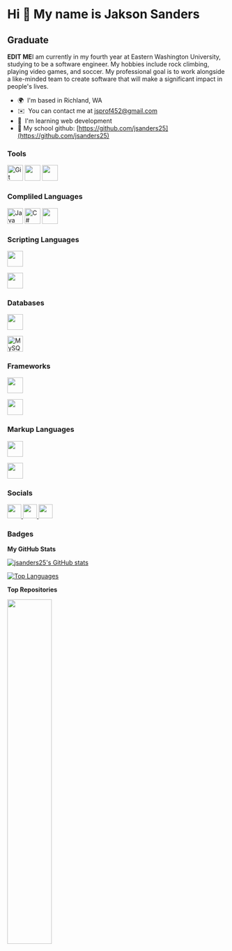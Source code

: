 Hi 👋 My name is Jakson Sanders
===============================

Graduate
-------

**EDIT ME**I am currently in my fourth year at Eastern Washington University, studying to be a software engineer. My hobbies include rock climbing, playing video games, and soccer. My professional goal is to work alongside a like-minded team to create software that will make a significant impact in people's lives.

* 🌍  I'm based in Richland, WA
* ✉️  You can contact me at [jsprof452@gmail.com](mailto:jsprof452@gmail.com)
* 🧠  I'm learning web development
* 🏫  My school github: [https://github.com/jsanders25](https://github.com/jsanders25)

### Tools


<p align="left">
<a href="https://git-scm.com/" target="_blank" rel="noreferrer"><img src="https://raw.githubusercontent.com/danielcranney/readme-generator/main/public/icons/skills/git-colored.svg" width="36" height="36" alt="Git" /></a>
<img src="https://cdn.jsdelivr.net/gh/devicons/devicon@latest/icons/azuredevops/azuredevops-original.svg" width="36" height="36"/>
<img src="https://cdn.jsdelivr.net/gh/devicons/devicon@latest/icons/intellij/intellij-original.svg" width="36" height="36"/>      
                 
</p>

### Compliled Languages
<a href="https://www.oracle.com/java/" target="_blank" rel="noreferrer"><img src="https://raw.githubusercontent.com/danielcranney/readme-generator/main/public/icons/skills/java-colored.svg" width="36" height="36" alt="Java" /></a>
<a href="https://docs.microsoft.com/en-us/dotnet/csharp/" target="_blank" rel="noreferrer"><img src="https://raw.githubusercontent.com/danielcranney/readme-generator/main/public/icons/skills/csharp-colored.svg" width="36" height="36" alt="C#" /></a>
<img src="https://cdn.jsdelivr.net/gh/devicons/devicon@latest/icons/cplusplus/cplusplus-original.svg" width="36" height="36"/>

### Scripting Languages
<p><img src="https://cdn.jsdelivr.net/gh/devicons/devicon@latest/icons/javascript/javascript-original.svg" width="36" height="36"/></p>
<p><img src="https://cdn.jsdelivr.net/gh/devicons/devicon@latest/icons/python/python-original.svg" width="36" height="36"/></p>

### Databases
<p><img src="https://cdn.jsdelivr.net/gh/devicons/devicon@latest/icons/firebase/firebase-original.svg" width="36" height="36"/></p>
<p><a href="https://www.mysql.com/" target="_blank" rel="noreferrer"><img src="https://raw.githubusercontent.com/danielcranney/readme-generator/main/public/icons/skills/mysql-colored.svg" width="36" height="36" alt="MySQL" /></a></p>

### Frameworks
<p><img src="https://cdn.jsdelivr.net/gh/devicons/devicon@latest/icons/astro/astro-original.svg" width="36" height="36"/></p>
<p><img src="https://cdn.jsdelivr.net/gh/devicons/devicon@latest/icons/react/react-original.svg" width="36" height="36"/></p>

### Markup Languages
<p><img src="https://cdn.jsdelivr.net/gh/devicons/devicon@latest/icons/xml/xml-original.svg" width="36" height="36"/></p>
<p><img src="https://cdn.jsdelivr.net/gh/devicons/devicon@latest/icons/html5/html5-plain-wordmark.svg" width="36" height="36"/></p>

### Socials

<p align="left"> <a href="https://www.codepen.io/jsanders25" target="_blank" rel="noreferrer"> <picture> <source media="(prefers-color-scheme: dark)" srcset="https://raw.githubusercontent.com/danielcranney/readme-generator/main/public/icons/socials/codepen-dark.svg" /> <source media="(prefers-color-scheme: light)" srcset="https://raw.githubusercontent.com/danielcranney/readme-generator/main/public/icons/socials/codepen.svg" /> <img src="https://raw.githubusercontent.com/danielcranney/readme-generator/main/public/icons/socials/codepen.svg" width="32" height="32" /> </picture> </a> <a href="https://discord.com/users/jakyjak" target="_blank" rel="noreferrer"> <picture> <source media="(prefers-color-scheme: dark)" srcset="undefined" /> <source media="(prefers-color-scheme: dark)" srcset="https://raw.githubusercontent.com/danielcranney/readme-generator/main/public/icons/socials/discord.svg" /> <img src="https://raw.githubusercontent.com/danielcranney/readme-generator/main/public/icons/socials/discord.svg" width="32" height="32" /> </picture> </a> <a href="https://www.github.com/jsanders25" target="_blank" rel="noreferrer"> <picture> <source media="(prefers-color-scheme: dark)" srcset="https://raw.githubusercontent.com/danielcranney/readme-generator/main/public/icons/socials/github-dark.svg" /> <source media="(prefers-color-scheme: light)" srcset="https://raw.githubusercontent.com/danielcranney/readme-generator/main/public/icons/socials/github.svg" /> <img src="https://raw.githubusercontent.com/danielcranney/readme-generator/main/public/icons/socials/github.svg" width="32" height="32" /> </picture> </a></p>

### Badges

<b>My GitHub Stats</b>

<a href="http://www.github.com/jsanders25"><img src="https://github-readme-stats.vercel.app/api?username=jsanders25&show_icons=true&hide=&count_private=true&title_color=0891b2&text_color=ffffff&icon_color=0891b2&bg_color=1c1917&hide_border=true&show_icons=true" alt="jsanders25's GitHub stats" /></a>

<a href="https://github.com/jsanders25" align="left"><img src="https://github-readme-stats.vercel.app/api/top-langs/?username=jsanders25&langs_count=10&title_color=0891b2&text_color=ffffff&icon_color=0891b2&bg_color=1c1917&hide_border=true&locale=en&custom_title=Top%20%Languages" alt="Top Languages" /></a>

<b>Top Repositories</b>

<div width="100%" align="center"><a href="https://github.com/jsanders25/jsanders25.github.io" align="left"><img align="left" width="45%" src="https://github-readme-stats.vercel.app/api/pin/?username=jsanders25&repo=jsanders25.github.io&title_color=0891b2&text_color=ffffff&icon_color=0891b2&bg_color=1c1917&hide_border=true&locale=en" /></a></div><br /><br /><br /><br /><br /><br /><br />
